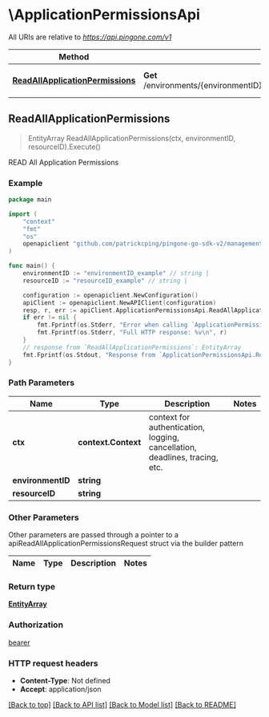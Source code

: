 # \ApplicationPermissionsApi

All URIs are relative to *https://api.pingone.com/v1*

Method | HTTP request | Description
------------- | ------------- | -------------
[**ReadAllApplicationPermissions**](ApplicationPermissionsApi.md#ReadAllApplicationPermissions) | **Get** /environments/{environmentID}/resources/{resourceID}/applicationPermissions | READ All Application Permissions



## ReadAllApplicationPermissions

> EntityArray ReadAllApplicationPermissions(ctx, environmentID, resourceID).Execute()

READ All Application Permissions

### Example

```go
package main

import (
    "context"
    "fmt"
    "os"
    openapiclient "github.com/patrickcping/pingone-go-sdk-v2/management"
)

func main() {
    environmentID := "environmentID_example" // string | 
    resourceID := "resourceID_example" // string | 

    configuration := openapiclient.NewConfiguration()
    apiClient := openapiclient.NewAPIClient(configuration)
    resp, r, err := apiClient.ApplicationPermissionsApi.ReadAllApplicationPermissions(context.Background(), environmentID, resourceID).Execute()
    if err != nil {
        fmt.Fprintf(os.Stderr, "Error when calling `ApplicationPermissionsApi.ReadAllApplicationPermissions``: %v\n", err)
        fmt.Fprintf(os.Stderr, "Full HTTP response: %v\n", r)
    }
    // response from `ReadAllApplicationPermissions`: EntityArray
    fmt.Fprintf(os.Stdout, "Response from `ApplicationPermissionsApi.ReadAllApplicationPermissions`: %v\n", resp)
}
```

### Path Parameters


Name | Type | Description  | Notes
------------- | ------------- | ------------- | -------------
**ctx** | **context.Context** | context for authentication, logging, cancellation, deadlines, tracing, etc.
**environmentID** | **string** |  | 
**resourceID** | **string** |  | 

### Other Parameters

Other parameters are passed through a pointer to a apiReadAllApplicationPermissionsRequest struct via the builder pattern


Name | Type | Description  | Notes
------------- | ------------- | ------------- | -------------



### Return type

[**EntityArray**](EntityArray.md)

### Authorization

[bearer](../README.md#bearer)

### HTTP request headers

- **Content-Type**: Not defined
- **Accept**: application/json

[[Back to top]](#) [[Back to API list]](../README.md#documentation-for-api-endpoints)
[[Back to Model list]](../README.md#documentation-for-models)
[[Back to README]](../README.md)

